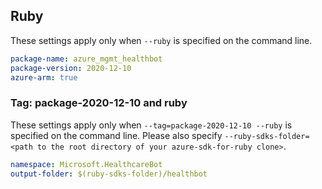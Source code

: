 ## Ruby

These settings apply only when `--ruby` is specified on the command line.

```yaml
package-name: azure_mgmt_healthbot
package-version: 2020-12-10
azure-arm: true
```

### Tag: package-2020-12-10 and ruby

These settings apply only when `--tag=package-2020-12-10 --ruby` is specified on the command line.
Please also specify `--ruby-sdks-folder=<path to the root directory of your azure-sdk-for-ruby clone>`.

```yaml $(tag) == 'package-2020-12-10' && $(ruby)
namespace: Microsoft.HealthcareBot
output-folder: $(ruby-sdks-folder)/healthbot
```
